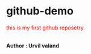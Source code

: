 # github-demo
<p style="color:red">this is my first github reposetry.<p> 
<br>
<b>Author : Urvil valand </b>
